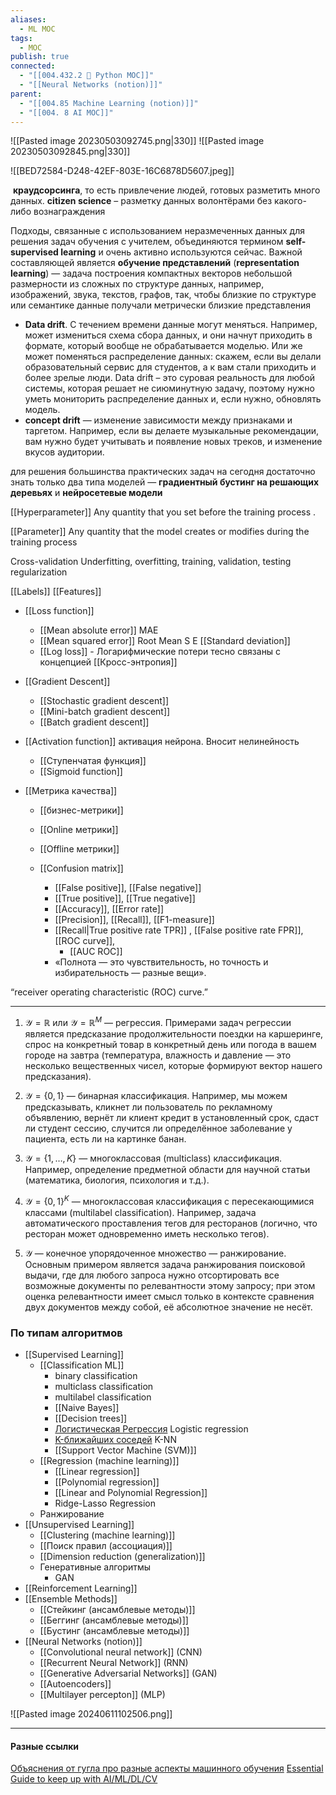 ```yaml
---
aliases:
  - ML MOC
tags:
  - MOC
publish: true
connected:
  - "[[004.432.2 🐍 Python MOC]]"
  - "[[Neural Networks (notion)]]"
parent:
  - "[[004.85 Machine Learning (notion)]]"
  - "[[004. 8 AI MOC]]"
---
```

![[Pasted image 20230503092745.png|330]] ![[Pasted image 20230503092845.png|330]]



![[BED72584-D248-42EF-803E-16C6878D5607.jpeg]]

 **краудсорсинга**, то есть привлечение людей, готовых разметить много данных.
**citizen science** – разметку данных волонтёрами без какого-либо вознаграждения

Подходы, связанные с использованием неразмеченных данных для решения задач обучения с учителем, объединяются термином **self-supervised learning** и очень активно используются сейчас. 
Важной составляющей является **обучение представлений** (**representation learning**) — задача построения компактных векторов небольшой размерности из сложных по структуре данных, например, изображений, звука, текстов, графов, так, чтобы близкие по структуре или семантике данные получали метрически близкие представления

- **Data drift**. С течением времени данные могут меняться. Например, может измениться схема сбора данных, и они начнут приходить в формате, который вообще не обрабатывается моделью. Или же может поменяться распределение данных: скажем, если вы делали образовательный сервис для студентов, а к вам стали приходить и более зрелые люди. Data drift – это суровая реальность для любой системы, которая решает не сиюминутную задачу, поэтому нужно уметь мониторить распределение данных и, если нужно, обновлять модель.
- **concept drift** — изменение зависимости между признаками и таргетом. Например, если вы делаете музыкальные рекомендации, вам нужно будет учитывать и появление новых треков, и изменение вкусов аудитории.

для решения большинства практических задач на сегодня достаточно знать только два типа моделей — **градиентный бустинг на решающих деревьях** и **нейросетевые модели**

[[Hyperparameter]]
Any quantity that you set before the training process .

[[Parameter]]
Any quantity that the model creates or modifies during the training process

Cross-validation
Underfitting, 
overfitting, 
training,  validation, testing
regularization

[[Labels]]
[[Features]]


- [[Loss function]]
	- [[Mean absolute error]] MAE
	- [[Mean squared error]] Root Mean S E [[Standard deviation]]
	- [[Log loss]] - Логарифмические потери тесно связаны с концепцией [[Кросс-энтропия]]



-  [[Gradient Descent]]
	- [[Stochastic gradient descent]]
	- [[Mini-batch gradient descent]]
	- [[Batch gradient descent]]


- [[Activation function]] активация нейрона. Вносит нелинейность
	- [[Ступенчатая функция]] 
	- [[Sigmoid function]]


- [[Метрика качества]]
	- [[бизнес-метрики]]
	- [[Online метрики]]
	- [[Offline метрики]]

	- [[Confusion matrix]]
		- [[False positive]], [[False negative]]
		- [[True positive]], [[True negative]]
		- [[Accuracy]],  [[Error rate]]
		- [[Precision]], [[Recall]], [[F1-measure]]
		- [[Recall|True positive rate TPR]] , [[False positive rate FPR]], [[ROC curve]], 
			- [[AUC ROC]]
		- «Полнота — это чувствительность, но точность и избирательность — разные вещи».









“receiver operating characteristic (ROC) curve.”


---


1. $\mathcal{Y} = \mathbb{R}$ или $\mathcal{Y} = \mathbb{R}^M$ — регрессия. Примерами задач регрессии является предсказание продолжительности поездки на каршеринге, спрос на конкретный товар в конкретный день или погода в вашем городе на завтра (температура, влажность и давление — это несколько вещественных чисел, которые формируют вектор нашего предсказания).

2. $\mathcal{Y} = \{0, 1\}$ — бинарная классификация. Например, мы можем предсказывать, кликнет ли пользователь по рекламному объявлению, вернёт ли клиент кредит в установленный срок, сдаст ли студент сессию, случится ли определённое заболевание у пациента, есть ли на картинке банан.

3. $\mathcal{Y} = \{1, \ldots, K\}$ — многоклассовая (multiclass) классификация. Например, определение предметной области для научной статьи (математика, биология, психология и т.д.).

4. $\mathcal{Y} = \{0, 1\}^K$ — многоклассовая классификация с пересекающимися классами (multilabel classification). Например, задача автоматического проставления тегов для ресторанов (логично, что ресторан может одновременно иметь несколько тегов).

5. $\mathcal{Y}$ — конечное упорядоченное множество — ранжирование. Основным примером является задача ранжирования поисковой выдачи, где для любого запроса нужно отсортировать все возможные документы по релевантности этому запросу; при этом оценка релевантности имеет смысл только в контексте сравнения двух документов между собой, её абсолютное значение не несёт.


### По типам алгоритмов
- [[Supervised Learning]] 
	-  [[Classification ML]]
		- binary classification
		- multiclass classification
		- multilabel classification
		- [[Naive Bayes]]
		- [[Decision trees]]
		- [Логистическая Регрессия](https://ru.wikipedia.org/wiki/%D0%9B%D0%BE%D0%B3%D0%B8%D1%81%D1%82%D0%B8%D1%87%D0%B5%D1%81%D0%BA%D0%B0%D1%8F_%D1%80%D0%B5%D0%B3%D1%80%D0%B5%D1%81%D1%81%D0%B8%D1%8F) Logistic regression 
		- [K-ближайших соседей](https://ru.wikipedia.org/wiki/%D0%9C%D0%B5%D1%82%D0%BE%D0%B4_k-%D0%B1%D0%BB%D0%B8%D0%B6%D0%B0%D0%B9%D1%88%D0%B8%D1%85_%D1%81%D0%BE%D1%81%D0%B5%D0%B4%D0%B5%D0%B9) K-NN
		- [[Support Vector Machine (SVM)]]
	- [[Regression (machine learning)]] 
		- [[Linear regression]]
		- [[Polynomial regression]]
		- [[Linear and Polynomial Regression]]
		- Ridge-Lasso Regression
	- Ранжирование
- [[Unsupervised Learning]]
	- [[Clustering (machine learning)]]
	- [[Поиск правил (ассоциация)]]
	- [[Dimension reduction (generalization)]]
	- Генеративные алгоритмы
		- GAN
- [[Reinforcement Learning]]
- [[Ensemble Methods]]
	- [[Стейкинг (ансамблевые методы)]]
	- [[Беггинг (ансамблевые методы)]]
	- [[Бустинг (ансамблевые методы)]] 
- [[Neural Networks (notion)]]
	- [[Convolutional neural network]] (CNN)
	- [[Recurrent Neural Network]] (RNN)
	- [[Generative Adversarial Networks]] (GAN)
	- [[Autoencoders]]
	- [[Multilayer percepton]] (MLP)





![[Pasted image 20240611102506.png]]




---

#### Разные ссылки

[Объяснения от гугла про разные аспекты машинного обучения](https://pair.withgoogle.com/explorables/)
[Essential Guide to keep up with AI/ML/DL/CV](https://github.com/BAILOOL/DoYouEvenLearn/blob/master/README.md)

